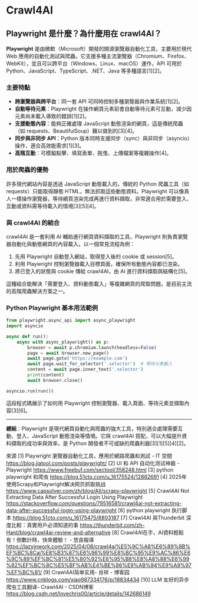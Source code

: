# Crawl4AI

## Playwright 是什麼？為什麼用在 crawl4AI？

**Playwright** 是由微軟（Microsoft）開發的開源瀏覽器自動化工具，主要用於現代 Web 應用的自動化測試與爬蟲。它支援多種主流瀏覽器（Chromium、Firefox、WebKit），並且可以跨平台（Windows、Linux、macOS）運作，API 可用於 Python、JavaScript、TypeScript、.NET、Java 等多種語言[1][2]。

### 主要特點

- **跨瀏覽器與跨平台**：同一套 API 可同時控制多種瀏覽器與作業系統[1][2]。
- **自動等待元素**：Playwright 在操作網頁元素前會自動等待元素可互動，減少因元素尚未載入導致的錯誤[1][2]。
- **支援動態內容**：能夠正確處理 JavaScript 動態渲染的網頁，這是傳統爬蟲（如 requests、BeautifulSoup）難以做到的[3][4]。
- **同步與非同步 API**：Python 版本同時支援同步（sync）與非同步（asyncio）操作，適合高效能需求[1][3]。
- **高階互動**：可模擬點擊、填寫表單、拖曳、上傳檔案等複雜操作[4]。

### 用於爬蟲的優勢

許多現代網站內容是透過 JavaScript 動態載入的，傳統的 Python 爬蟲工具（如 requests）只能取得靜態 HTML，無法抓取這些動態資料。Playwright 可以像真人一樣操作瀏覽器，等待網頁渲染完成再進行資料擷取，非常適合用於需要登入、互動或資料需等待載入的情境[3][5][4]。

### 與 crawl4AI 的結合

crawl4AI 是一套利用 AI 輔助進行網頁資料擷取的工具，Playwright 則負責瀏覽器自動化與動態網頁的內容載入。以一個常見流程為例：

1. 先用 Playwright 自動登入網站，取得登入後的 cookie 或 session[5]。
2. 利用 Playwright 控制瀏覽器載入目標頁面，確保所有動態內容都已渲染。
3. 將已登入的狀態與 cookie 傳給 crawl4AI，由 AI 進行資料擷取與結構化[5]。

這種組合能解決「需要登入、資料動態載入」等複雜網頁的爬取問題，是目前主流的高階爬蟲解決方案之一。

### Python Playwright 基本用法範例

```python
from playwright.async_api import async_playwright
import asyncio

async def run():
    async with async_playwright() as p:
        browser = await p.chromium.launch(headless=False)
        page = await browser.new_page()
        await page.goto('https://example.com')
        await page.wait_for_selector('.selector')  # 等待元素載入
        content = await page.inner_text('.selector')
        print(content)
        await browser.close()

asyncio.run(run())
```
這段程式碼展示了如何用 Playwright 控制瀏覽器、載入頁面、等待元素並擷取內容[3][6]。

---

**總結**：Playwright 是現代網頁自動化與爬蟲的強大工具，特別適合處理需要互動、登入、JavaScript 動態渲染等情境。它與 crawl4AI 搭配，可以大幅提升資料擷取的成功率與效率，是 Python 開發者不可或缺的爬蟲利器[3][1][5][4][2]。

來源
[1] Playwright 瀏覽器自動化工具，應用於網路爬蟲和測試 - IT 空間 https://blog.jiatool.com/posts/playwright/
[2] UI 和 API 自动化测试神器 - Playwright https://www.freebuf.com/sectool/358248.html
[3] python playwright 和爬虫 https://blog.51cto.com/u_16175524/12862691
[4] 2025年使用Scrapy和Playwright解决网页抓取挑战 https://www.capsolver.com/zh/blog/All/scrapy-playwright
[5] Crawl4AI Not Extracting Data After Successful Login Using Playwright https://stackoverflow.com/questions/79516581/crawl4ai-not-extracting-data-after-successful-login-using-playwright
[6] python playwright 执行脚本 https://blog.51cto.com/u_16175475/8803187
[7] Crawl4AI 與Thunderbit 深度比較：真實用戶必須知道的事 https://thunderbit.com/zh-Hant/blog/crawl4ai-review-and-alternative
[8] Crawl4AI在手，AI資料輕鬆有！倒數計時，快來體驗！ - 悠良報導 https://lazyinwork.com/2025/04/08/crawl4ai%E5%9C%A8%E6%89%8B%EF%BC%8Cai%E8%B3%87%E6%96%99%E8%BC%95%E9%AC%86%E6%9C%89%EF%BC%81%E5%80%92%E6%95%B8%E8%A8%88%E6%99%82%EF%BC%8C%E5%BF%AB%E4%BE%86%E9%AB%94%E9%A9%97%EF%BC%81/
[9] Crawl4AI简单实用- 肖祥 - 博客园 https://www.cnblogs.com/xiao987334176/p/18834434
[10] LLM 友好的异步爬虫工具翻译- Crawl4AI - CSDN博客 https://blog.csdn.net/lovechris00/article/details/142686149
